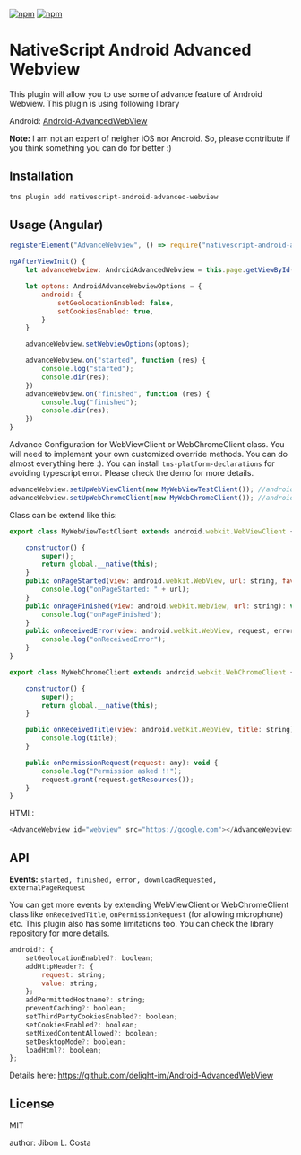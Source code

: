 [![npm](https://img.shields.io/npm/v/nativescript-android-advanced-webview.svg)](https://www.npmjs.com/package/nativescript-android-advanced-webview)
[![npm](https://img.shields.io/npm/dt/nativescript-android-advanced-webview.svg?label=npm%20downloads)](https://www.npmjs.com/package/nativescript-android-advanced-webview)

# NativeScript Android Advanced Webview

This plugin will allow you to use some of advance feature of Android Webview. This plugin is using following library

Android: [Android-AdvancedWebView
](https://github.com/delight-im/Android-AdvancedWebView
)

**Note:** I am not an expert of neigher iOS nor Android. So, please contribute if you think something you can do for better :) 

## Installation


```javascript
tns plugin add nativescript-android-advanced-webview
```

## Usage (Angular)

```javascript
registerElement("AdvanceWebview", () => require("nativescript-android-advanced-webview").AndroidAdvancedWebview);

ngAfterViewInit() {
    let advanceWebview: AndroidAdvancedWebview = this.page.getViewById("webview");

    let optons: AndroidAdvanceWebviewOptions = {
        android: {
            setGeolocationEnabled: false,
            setCookiesEnabled: true,
        }
    }

    advanceWebview.setWebviewOptions(optons);

    advanceWebview.on("started", function (res) {
        console.log("started");
        console.dir(res);
    })
    advanceWebview.on("finished", function (res) {
        console.log("finished");
        console.dir(res);
    })
}
 ```


Advance Configuration for WebViewClient or WebChromeClient class. You will need to implement your own customized override methods. You can do almost everything here :). You can install `tns-platform-declarations` for avoiding typescript error. Please check the demo for more details.

```javascript
advanceWebview.setUpWebViewClient(new MyWebViewTestClient()); //android.webkit.WebViewClient class
advanceWebview.setUpWebChromeClient(new MyWebChromeClient()); //android.webkit.WebChromeClient
```

Class can be extend like this:

```javascript
export class MyWebViewTestClient extends android.webkit.WebViewClient {

    constructor() {
        super();
        return global.__native(this);
    }
    public onPageStarted(view: android.webkit.WebView, url: string, favicon: android.graphics.Bitmap): void {
        console.log("onPageStarted: " + url);
    }
    public onPageFinished(view: android.webkit.WebView, url: string): void {
        console.log("onPageFinished");
    }
    public onReceivedError(view: android.webkit.WebView, request, error): void {
        console.log("onReceivedError");
    }
}

export class MyWebChromeClient extends android.webkit.WebChromeClient {

    constructor() {
        super();
        return global.__native(this);
    }

    public onReceivedTitle(view: android.webkit.WebView, title: string): void {
        console.log(title);
    }

    public onPermissionRequest(request: any): void {
        console.log("Permission asked !!");
        request.grant(request.getResources());
    }
}
```

HTML:
```javascript
<AdvanceWebview id="webview" src="https://google.com"></AdvanceWebview>
```

## API

**Events:** `started, finished, error, downloadRequested, externalPageRequest`

You can get more events by extending WebViewClient or WebChromeClient class like `onReceivedTitle`, `onPermissionRequest` (for allowing microphone) etc. This plugin also has some limitations too. You can check the library repository for more details.

```javascript 
android?: {
    setGeolocationEnabled?: boolean;
    addHttpHeader?: {
        request: string;
        value: string;
    };
    addPermittedHostname?: string;
    preventCaching?: boolean;
    setThirdPartyCookiesEnabled?: boolean;
    setCookiesEnabled?: boolean;
    setMixedContentAllowed?: boolean;
    setDesktopMode?: boolean;
    loadHtml?: boolean;
};
```
Details here: https://github.com/delight-im/Android-AdvancedWebView
## License

MIT

author: Jibon L. Costa
